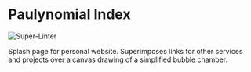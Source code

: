 # Paulynomial Index

![Super-Linter](https://github.com/paulkiernan/paulynomial-index/workflows/Super-Linter/badge.svg)

Splash page for personal website. Superimposes links for other services and
projects over a canvas drawing of a simplified bubble chamber.
